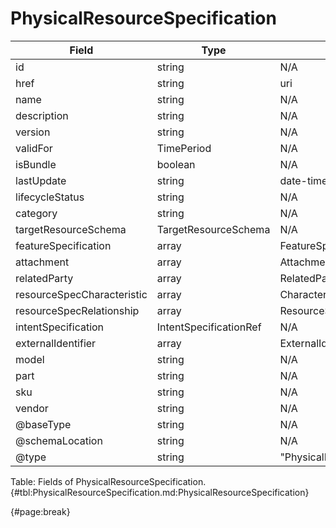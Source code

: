 <!--
    ATTENTION: This file was generated via gradle!
               Do NOT manually edit this file! Any such changes will be overwritten!
-->

# PhysicalResourceSpecification

| Field | Type | Format | Required |
| ------- | ------- | ------- | --- |
| id | string | N/A | No |
| href | string | uri | No |
| name | string | N/A | No |
| description | string | N/A | No |
| version | string | N/A | No |
| validFor | TimePeriod | N/A | No |
| isBundle | boolean | N/A | No |
| lastUpdate | string | date-time | No |
| lifecycleStatus | string | N/A | No |
| category | string | N/A | No |
| targetResourceSchema | TargetResourceSchema | N/A | No |
| featureSpecification | array | FeatureSpecification | No |
| attachment | array | AttachmentOrDocumentRef | No |
| relatedParty | array | RelatedPartyRefOrPartyRoleRef | No |
| resourceSpecCharacteristic | array | CharacteristicSpecification | No |
| resourceSpecRelationship | array | ResourceSpecificationRelationship | No |
| intentSpecification | IntentSpecificationRef | N/A | No |
| externalIdentifier | array | ExternalIdentifier | No |
| model | string | N/A | No |
| part | string | N/A | No |
| sku | string | N/A | No |
| vendor | string | N/A | No |
| @baseType | string | N/A | No |
| @schemaLocation | string | N/A | No |
| @type | string | "PhysicalResourceSpecification" | Yes |

Table: Fields of PhysicalResourceSpecification. {#tbl:PhysicalResourceSpecification.md:PhysicalResourceSpecification}

{#page:break}
